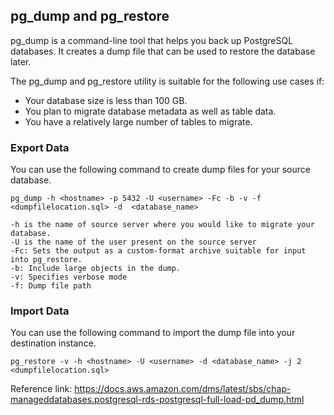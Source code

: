 ## pg_dump and pg_restore

pg_dump is a command-line tool that helps you back up PostgreSQL databases. It creates a dump file that can be used to restore the database later.

The pg_dump and pg_restore utility is suitable for the following use cases if:
- Your database size is less than 100 GB.
- You plan to migrate database metadata as well as table data.
- You have a relatively large number of tables to migrate.

### Export Data
You can use the following command to create dump files for your source database.

```
pg_dump -h <hostname> -p 5432 -U <username> -Fc -b -v -f <dumpfilelocation.sql> -d  <database_name>

-h is the name of source server where you would like to migrate your database.
-U is the name of the user present on the source server
-Fc: Sets the output as a custom-format archive suitable for input into pg_restore.
-b: Include large objects in the dump.
-v: Specifies verbose mode
-f: Dump file path
```

### Import Data
You can use the following command to import the dump file into your destination instance.

```
pg_restore -v -h <hostname> -U <username> -d <database_name> -j 2 <dumpfilelocation.sql>
```


Reference link: https://docs.aws.amazon.com/dms/latest/sbs/chap-manageddatabases.postgresql-rds-postgresql-full-load-pd_dump.html
